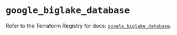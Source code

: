 # `google_biglake_database`

Refer to the Terraform Registry for docs: [`google_biglake_database`](https://registry.terraform.io/providers/hashicorp/google/5.38.0/docs/resources/biglake_database).
